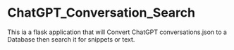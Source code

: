 # ChatGPT_Conversation_Search
This ia a flask application that will Convert ChatGPT conversations.json to a Database then search it for snippets or text.
